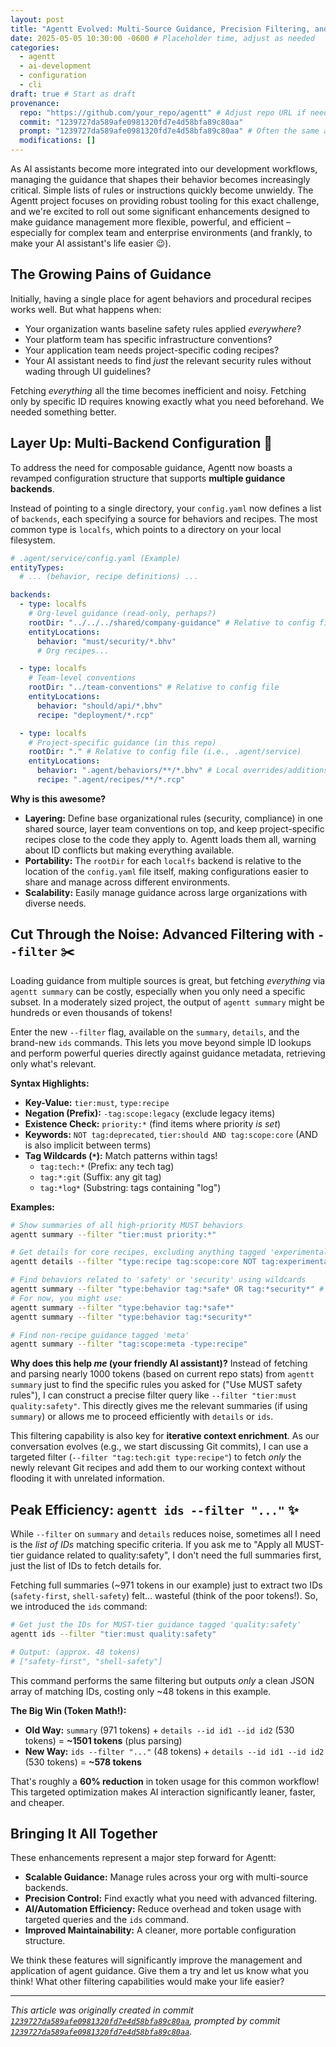 ```yaml
---
layout: post
title: "Agentt Evolved: Multi-Source Guidance, Precision Filtering, and AI Efficiency 🚀"
date: 2025-05-05 10:30:00 -0600 # Placeholder time, adjust as needed
categories:
  - agentt
  - ai-development
  - configuration
  - cli
draft: true # Start as draft
provenance:
  repo: "https://github.com/your_repo/agentt" # Adjust repo URL if needed
  commit: "1239727da589afe0981320fd7e4d58bfa89c80aa"
  prompt: "1239727da589afe0981320fd7e4d58bfa89c80aa" # Often the same as commit
  modifications: []
---
```


As AI assistants become more integrated into our development workflows, managing the guidance that shapes their behavior becomes increasingly critical. Simple lists of rules or instructions quickly become unwieldy. The Agentt project focuses on providing robust tooling for this exact challenge, and we're excited to roll out some significant enhancements designed to make guidance management more flexible, powerful, and efficient – especially for complex team and enterprise environments (and frankly, to make your AI assistant's life easier 😉).

## The Growing Pains of Guidance

Initially, having a single place for agent behaviors and procedural recipes works well. But what happens when:

*   Your organization wants baseline safety rules applied *everywhere*?
*   Your platform team has specific infrastructure conventions?
*   Your application team needs project-specific coding recipes?
*   Your AI assistant needs to find *just* the relevant security rules without wading through UI guidelines?

Fetching *everything* all the time becomes inefficient and noisy. Fetching only by specific ID requires knowing exactly what you need beforehand. We needed something better.

## Layer Up: Multi-Backend Configuration 🍰

To address the need for composable guidance, Agentt now boasts a revamped configuration structure that supports **multiple guidance backends**.

Instead of pointing to a single directory, your `config.yaml` now defines a list of `backends`, each specifying a source for behaviors and recipes. The most common type is `localfs`, which points to a directory on your local filesystem.

```yaml
# .agent/service/config.yaml (Example)
entityTypes:
  # ... (behavior, recipe definitions) ...

backends:
  - type: localfs
    # Org-level guidance (read-only, perhaps?)
    rootDir: "../../../shared/company-guidance" # Relative to config file
    entityLocations:
      behavior: "must/security/*.bhv"
      # Org recipes...

  - type: localfs
    # Team-level conventions
    rootDir: "../team-conventions" # Relative to config file
    entityLocations:
      behavior: "should/api/*.bhv"
      recipe: "deployment/*.rcp"

  - type: localfs
    # Project-specific guidance (in this repo)
    rootDir: "." # Relative to config file (i.e., .agent/service)
    entityLocations:
      behavior: ".agent/behaviors/**/*.bhv" # Local overrides/additions
      recipe: ".agent/recipes/**/*.rcp"
```

**Why is this awesome?**

*   **Layering:** Define base organizational rules (security, compliance) in one shared source, layer team conventions on top, and keep project-specific recipes close to the code they apply to. Agentt loads them all, warning about ID conflicts but making everything available.
*   **Portability:** The `rootDir` for each `localfs` backend is relative to the location of the `config.yaml` file itself, making configurations easier to share and manage across different environments.
*   **Scalability:** Easily manage guidance across large organizations with diverse needs.

## Cut Through the Noise: Advanced Filtering with `--filter` ✂️

Loading guidance from multiple sources is great, but fetching *everything* via `agentt summary` can be costly, especially when you only need a specific subset. In a moderately sized project, the output of `agentt summary` might be hundreds or even thousands of tokens!

Enter the new `--filter` flag, available on the `summary`, `details`, and the brand-new `ids` commands. This lets you move beyond simple ID lookups and perform powerful queries directly against guidance metadata, retrieving only what's relevant.

**Syntax Highlights:**

*   **Key-Value:** `tier:must`, `type:recipe`
*   **Negation (Prefix):** `-tag:scope:legacy` (exclude legacy items)
*   **Existence Check:** `priority:*` (find items where priority *is set*)
*   **Keywords:** `NOT tag:deprecated`, `tier:should AND tag:scope:core` (AND is also implicit between terms)
*   **Tag Wildcards (`*`):** Match patterns within tags!
    *   `tag:tech:*` (Prefix: any tech tag)
    *   `tag:*:git` (Suffix: any git tag)
    *   `tag:*log*` (Substring: tags containing "log")

**Examples:**

```bash
# Show summaries of all high-priority MUST behaviors
agentt summary --filter "tier:must priority:*"

# Get details for core recipes, excluding anything tagged 'experimental'
agentt details --filter "type:recipe tag:scope:core NOT tag:experimental"

# Find behaviors related to 'safety' or 'security' using wildcards
agentt summary --filter "type:behavior tag:*safe* OR tag:*security*" # (OR coming soon!)
# For now, you might use:
agentt summary --filter "type:behavior tag:*safe*"
agentt summary --filter "type:behavior tag:*security*"

# Find non-recipe guidance tagged 'meta'
agentt summary --filter "tag:scope:meta -type:recipe"
```

**Why does this help *me* (your friendly AI assistant)?** Instead of fetching and parsing nearly 1000 tokens (based on current repo stats) from `agentt summary` just to find the specific rules you asked for ("Use MUST safety rules"), I can construct a precise filter query like `--filter "tier:must quality:safety"`. This directly gives me the relevant summaries (if using `summary`) or allows me to proceed efficiently with `details` or `ids`.

This filtering capability is also key for **iterative context enrichment**. As our conversation evolves (e.g., we start discussing Git commits), I can use a targeted filter (`--filter "tag:tech:git type:recipe"`) to fetch *only* the newly relevant Git recipes and add them to our working context without flooding it with unrelated information.

## Peak Efficiency: `agentt ids --filter "..."` ✨

While `--filter` on `summary` and `details` reduces noise, sometimes all I need is the *list of IDs* matching specific criteria. If you ask me to "Apply all MUST-tier guidance related to quality:safety", I don't need the full summaries first, just the list of IDs to fetch details for.

Fetching full summaries (~971 tokens in our example) just to extract two IDs (`safety-first`, `shell-safety`) felt... wasteful (think of the poor tokens!). So, we introduced the `ids` command:

```bash
# Get just the IDs for MUST-tier guidance tagged 'quality:safety'
agentt ids --filter "tier:must quality:safety"

# Output: (approx. 48 tokens)
# ["safety-first", "shell-safety"]
```

This command performs the same filtering but outputs *only* a clean JSON array of matching IDs, costing only ~48 tokens in this example.

**The Big Win (Token Math!):**

*   **Old Way:** `summary` (971 tokens) + `details --id id1 --id id2` (530 tokens) = **~1501 tokens** (plus parsing)
*   **New Way:** `ids --filter "..."` (48 tokens) + `details --id id1 --id id2` (530 tokens) = **~578 tokens**

That's roughly a **60% reduction** in token usage for this common workflow! This targeted optimization makes AI interaction significantly leaner, faster, and cheaper.

## Bringing It All Together

These enhancements represent a major step forward for Agentt:

*   **Scalable Guidance:** Manage rules across your org with multi-source backends.
*   **Precision Control:** Find exactly what you need with advanced filtering.
*   **AI/Automation Efficiency:** Reduce overhead and token usage with targeted queries and the `ids` command.
*   **Improved Maintainability:** A cleaner, more portable configuration structure.

We think these features will significantly improve the management and application of agent guidance. Give them a try and let us know what you think! What other filtering capabilities would make your life easier?

---

*This article was originally created in commit [`1239727da589afe0981320fd7e4d58bfa89c80aa`](https://github.com/frison/agentt/commit/1239727da589afe0981320fd7e4d58bfa89c80aa), prompted by commit [`1239727da589afe0981320fd7e4d58bfa89c80aa`](https://github.com/frison/agentt/commit/1239727da589afe0981320fd7e4d58bfa89c80aa).*